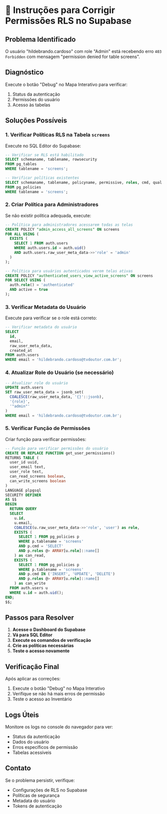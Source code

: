# 🔧 Instruções para Corrigir Permissões RLS no Supabase

## Problema Identificado
O usuário "hildebrando.cardoso" com role "Admin" está recebendo erro `403 Forbidden` com mensagem "permission denied for table screens".

## Diagnóstico
Execute o botão "Debug" no Mapa Interativo para verificar:
1. Status da autenticação
2. Permissões do usuário
3. Acesso às tabelas

## Soluções Possíveis

### 1. Verificar Políticas RLS na Tabela `screens`

Execute no SQL Editor do Supabase:

```sql
-- Verificar se RLS está habilitado
SELECT schemaname, tablename, rowsecurity 
FROM pg_tables 
WHERE tablename = 'screens';

-- Verificar políticas existentes
SELECT schemaname, tablename, policyname, permissive, roles, cmd, qual 
FROM pg_policies 
WHERE tablename = 'screens';
```

### 2. Criar Política para Administradores

Se não existir política adequada, execute:

```sql
-- Política para administradores acessarem todas as telas
CREATE POLICY "admin_access_all_screens" ON screens
FOR ALL USING (
  EXISTS (
    SELECT 1 FROM auth.users 
    WHERE auth.users.id = auth.uid() 
    AND auth.users.raw_user_meta_data->>'role' = 'admin'
  )
);

-- Política para usuários autenticados verem telas ativas
CREATE POLICY "authenticated_users_view_active_screens" ON screens
FOR SELECT USING (
  auth.role() = 'authenticated' 
  AND active = true
);
```

### 3. Verificar Metadata do Usuário

Execute para verificar se o role está correto:

```sql
-- Verificar metadata do usuário
SELECT 
  id,
  email,
  raw_user_meta_data,
  created_at
FROM auth.users 
WHERE email = 'hildebrando.cardoso@tvdoutor.com.br';
```

### 4. Atualizar Role do Usuário (se necessário)

```sql
-- Atualizar role do usuário
UPDATE auth.users 
SET raw_user_meta_data = jsonb_set(
  COALESCE(raw_user_meta_data, '{}'::jsonb),
  '{role}',
  '"admin"'
)
WHERE email = 'hildebrando.cardoso@tvdoutor.com.br';
```

### 5. Verificar Função de Permissões

Criar função para verificar permissões:

```sql
-- Função para verificar permissões do usuário
CREATE OR REPLACE FUNCTION get_user_permissions()
RETURNS TABLE (
  user_id uuid,
  user_email text,
  user_role text,
  can_read_screens boolean,
  can_write_screens boolean
) 
LANGUAGE plpgsql
SECURITY DEFINER
AS $$
BEGIN
  RETURN QUERY
  SELECT 
    u.id,
    u.email,
    COALESCE(u.raw_user_meta_data->>'role', 'user') as role,
    EXISTS (
      SELECT 1 FROM pg_policies p 
      WHERE p.tablename = 'screens' 
      AND p.cmd = 'SELECT'
      AND p.roles @> ARRAY[u.role]::name[]
    ) as can_read,
    EXISTS (
      SELECT 1 FROM pg_policies p 
      WHERE p.tablename = 'screens' 
      AND p.cmd IN ('INSERT', 'UPDATE', 'DELETE')
      AND p.roles @> ARRAY[u.role]::name[]
    ) as can_write
  FROM auth.users u
  WHERE u.id = auth.uid();
END;
$$;
```

## Passos para Resolver

1. **Acesse o Dashboard do Supabase**
2. **Vá para SQL Editor**
3. **Execute os comandos de verificação**
4. **Crie as políticas necessárias**
5. **Teste o acesso novamente**

## Verificação Final

Após aplicar as correções:

1. Execute o botão "Debug" no Mapa Interativo
2. Verifique se não há mais erros de permissão
3. Teste o acesso ao Inventário

## Logs Úteis

Monitore os logs no console do navegador para ver:
- Status da autenticação
- Dados do usuário
- Erros específicos de permissão
- Tabelas acessíveis

## Contato

Se o problema persistir, verifique:
- Configurações de RLS no Supabase
- Políticas de segurança
- Metadata do usuário
- Tokens de autenticação
